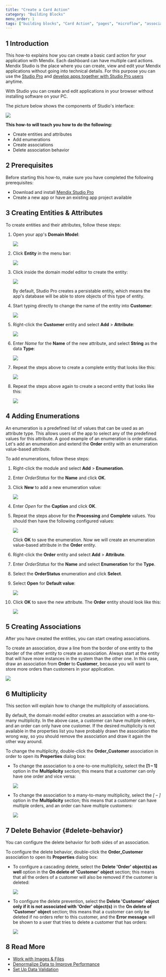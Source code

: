 ```yaml
---
title: "Create a Card Action"
category: "Building Blocks"
menu_order: 1
tags: ["building blocks", "Card Action", "pages", "microflow", "associations"]
---
```


## 1 Introduction

This how-to explains how you can create a basic card action for your application with Mendix. Each dashboard can have multiple card actions. 
Mendix Studio is the place where you can create, view and edit your Mendix applications without going into technical details. For this purpose you can use the [Studio Pro](/refguide/modeling) and [develop apps together with Studio Pro users](general-collaborative-development) anytime. 

With Studio you can create and edit applications in your browser without installing software on your PC.   

The picture below shows the components of Studio's interface:

![](attachments/general/home-page.png)


**This how-to will teach you how to do the following:**

* Create entities and attributes
* Add enumerations
* Create associations
* Delete association behavior

## 2 Prerequisites

Before starting this how-to, make sure you have completed the following prerequisites:

* Download and install [Mendix Studio Pro](https://appstore.home.mendix.com/link/modelers/)
* Create a new app or have an existing app project available

## 3 Creating Entities & Attributes

To create entities and their attributes, follow these steps:

1.  Open your app's **Domain Model**:

	![](attachments/18448745/18582192.png)

2.  Click **Entity** in the menu bar:

	![](attachments/18448745/18582191.png) 

3.  Click inside the domain model editor to create the entity:

	![](attachments/18448745/18582190.png) 

	By default, Studio Pro creates a persistable entity, which means the app's database will be able to store objects of this type of entity.
4.  Start typing directly to change the name of the entity into **Customer**:

	![](attachments/18448745/18582189.png)

5.  Right-click the **Customer** entity and select **Add** > **Attribute**:

	![](attachments/18448745/18582188.png)

6.  Enter *Name* for the **Name** of the new attribute, and select **String** as the data **Type**:

	![](attachments/18448745/18582186.png)

7.  Repeat the steps above to create a complete entity that looks like this:

	![](attachments/18448745/18582185.png)

8.  Repeat the steps above again to create a second entity that looks like this:

	![](attachments/18448745/18582184.png)

## 4 Adding Enumerations

An enumeration is a predefined list of values that can be used as an attribute type. This allows users of the app to select any of the predefined values for this attribute. A good example of an enumeration is order status. Let's add an enumeration and extend the **Order** entity with an enumeration value-based attribute.

To add enumerations, follow these steps:

1. Right-click the module and select **Add** > **Enumeration**.
2. Enter *OrderStatus* for the **Name** and click **OK**.
3.  Click **New** to add a new enumeration value:

	![](attachments/18448745/18582181.png)

4. Enter *Open* for the **Caption** and click **OK**.
5.  Repeat the steps above for the **Processing** and **Complete** values. You should then have the following configured values:

	![](attachments/18448745/18582179.png)

	Click **OK** to save the enumeration. Now we will create an enumeration value-based attribute in the **Order** entity.
6. Right-click the **Order** entity and select **Add** > **Attribute**.
7. Enter *OrderStatus* for the **Name** and select **Enumeration** for the **Type**.
8. Select the **OrderStatus** enumeration and click **Select**.
9.  Select **Open** for **Default value**:

	![](attachments/18448745/18582197.png)

10. Click **OK** to save the new attribute. The **Order** entity should look like this:

	![](attachments/18448745/18582176.png)

## 5 Creating Associations

After you have created the entities, you can start creating associations.

To create an association, draw a line from the border of one entity to the border of the other entity to create an association. Always start at the entity that will have more instances in the system than the other one. In this case, draw an association from **Order** to **Customer**, because you will want to store more orders than customers in your application.

![](attachments/18448745/18582175.png)

## 6 Multiplicity

This section will explain how to change the multiplicity of associations. 

By default, the domain model editor creates an association with a one-to-many multiplicity. In the above case, a customer can have multiple orders, and an order can only have one customer. If the desired multiplicity is not available in the properties list you have probably drawn the association the wrong way, so you should remove the association and draw it again the other way around.

To change the multiplicity, double-click the **Order_Customer** association in order to open its **Properties** dialog box:

*  To change the association to a one-to-one multiplicity, select the **[1 – 1]** option in the **Multiplicity** section; this means that a customer can only have one order and vice versa:

	![](attachments/18448745/18582206.png)

*  To change the association to a many-to-many multiplicity, select the **[* – *]** option in the **Multiplicity** section; this means that a customer can have multiple orders, and an order can have multiple customers:

	![](attachments/18448745/18582205.png)

## 7 Delete Behavior {#delete-behavior}

You can configure the delete behavior for both sides of an association.

To configure the delete behavior, double-click the **Order_Customer** association to open its **Properties** dialog box:

*  To configure a cascading delete, select the **Delete 'Order' object(s) as well** option in the **On delete of 'Customer' object** section; this means that all the orders of a customer will also be removed if the customer is deleted:

	![](attachments/18448745/18582209.png)

*  To configure the delete prevention, select the **Delete 'Customer' object only if it is not associated with 'Order' object(s)** in the **On delete of 'Customer' object** section; this means that a customer can only be deleted if no orders refer to this customer, and the **Error message** will be shown to a user that tries to delete a customer that has orders:

	![](attachments/18448745/18582208.png)

## 8 Read More

* [Work with Images & Files](working-with-images-and-files)
* [Denormalize Data to Improve Performance](denormalize-data-to-improve-performance)
* [Set Up Data Validation](setting-up-data-validation)
